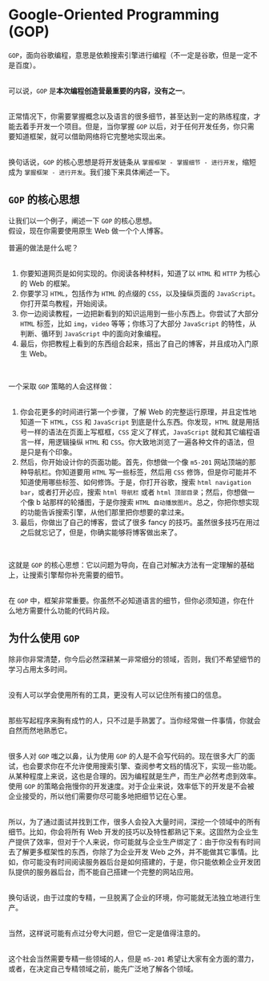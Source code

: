 # Google-Oriented Programming (GOP)

`GOP`，面向谷歌编程，意思是依赖搜索引擎进行编程（不一定是谷歌，但是一定不是百度）。  
<br>

可以说，`GOP` 是**本次编程创造营最重要的内容，没有之一**。  
<br>

正常情况下，你需要掌握概念以及语言的很多细节，甚至达到一定的熟练程度，才能去着手开发一个项目。但是，当你掌握 `GOP` 以后，对于任何开发任务，你只需要知道框架，就可以借助网络将它完整地实现出来。  
<br>

换句话说，`GOP` 的核心思想是将开发链条从 `掌握框架 - 掌握细节 - 进行开发`，缩短成为 `掌握框架 - 进行开发`。我们接下来具体阐述一下。


## `GOP` 的核心思想
让我们以一个例子，阐述一下 `GOP` 的核心思想。  
假设，现在你需要使用原生 Web 做一个个人博客。
<br>

普遍的做法是什么呢？  
<br>

1. 你要知道网页是如何实现的。你阅读各种材料，知道了以 `HTML` 和 `HTTP` 为核心的 Web 的框架。  
2. 你要学习 `HTML`，包括作为 `HTML` 的点缀的 `CSS`，以及操纵页面的 `JavaScript`。你打开菜鸟教程，开始阅读。  
3. 你一边阅读教程，一边把新看到的知识运用到一些小东西上。你尝试了大部分 `HTML` 标签，比如 `img`，`video` 等等；你练习了大部分 `JavaScript` 的特性，从判断、循环到 `JavaScript` 中的面向对象编程。
4. 最后，你把教程上看到的东西组合起来，搭出了自己的博客，并且成功入门原生 Web。  
<br>

一个采取 `GOP` 策略的人会这样做：  
<br>

1. 你会花更多的时间进行第一个步骤，了解 Web 的完整运行原理，并且定性地知道一下 `HTML`，`CSS` 和 `JavaScript` 到底是什么东西。你发现，`HTML` 就是用括号一样的语法在页面上写框框，`CSS` 定义了样式，`JavaScript` 就和其它编程语言一样，用逻辑操纵 `HTML` 和 `CSS`。你大致地浏览了一遍各种文件的语法，但是只是有个印象。  
2. 然后，你开始设计你的页面功能。首先，你想做一个像 `m5-201` 网站顶端的那种导航栏。你知道要用 `HTML` 写一些标签，然后用 `CSS` 修饰，但是你可能并不知道使用哪些标签、如何修饰。于是，你打开谷歌，搜索 `html navigation bar`，或者打开必应，搜索 `html 导航栏` 或者 `html 顶部目录`；然后，你想做一个像 b 站那样的轮播图，于是你搜索 `HTML 自动播放图片`。总之，你把你想实现的功能告诉搜索引擎，从他们那里把你想要的拿过来。
3. 最后，你做出了自己的博客，尝试了很多 fancy 的技巧。虽然很多技巧在用过之后就忘记了，但是，你确实能够将博客做出来了。  
<br>

这就是 `GOP` 的核心思想：它以问题为导向，在自己对解决方法有一定理解的基础上，让搜索引擎帮你补充需要的细节。  
<br>

在 `GOP` 中，框架非常重要。你虽然不必知道语言的细节，但你必须知道，你在什么地方需要什么功能的代码片段。


## 为什么使用 `GOP`

除非你非常清楚，你今后必然深耕某一非常细分的领域，否则，我们不希望细节的学习占用太多时间。  
<br>

没有人可以学会使用所有的工具，更没有人可以记住所有接口的信息。  
<br>

那些写起程序来胸有成竹的人，只不过是手熟罢了。当你经常做一件事情，你就会自然而然地熟悉它。  
<br>

很多人对 `GOP` 嗤之以鼻，认为使用 `GOP` 的人是不会写代码的。现在很多大厂的面试，也会要求你在不允许使用搜索引擎、查阅参考文档的情况下，实现一些功能。从某种程度上来说，这也是合理的。因为编程就是生产，而生产必然考虑到效率。使用 `GOP` 的策略会拖慢你的开发速度。对于企业来说，效率低下的开发是不会被企业接受的，所以他们需要你尽可能多地把细节记在心里。  
<br>

所以，为了通过面试并找到工作，很多人会投入大量时间，深挖一个领域中的所有细节。比如，你会将所有 Web 开发的技巧以及特性都熟记下来。这固然为企业生产提供了效率，但对于个人来说，你可能就与企业生产绑定了：由于你没有有时间去了解更多框架性的东西，你除了为企业开发 Web 之外，并不能做其它事情。比如，你可能没有时间阅读服务器后台是如何搭建的，于是，你只能依赖企业开发团队提供的服务器后台，而不能自己搭建一个完整的网站应用。  
<br>

换句话说，由于过度的专精，一旦脱离了企业的环境，你可能就无法独立地进行生产。  
<br>

当然，这样说可能有点过分夸大问题，但它一定是值得注意的。  
<br>

这个社会当然需要专精一些领域的人，但是 `m5-201` 希望让大家有全方面的潜力，或者，在决定自己专精领域之前，能先广泛地了解各个领域。

